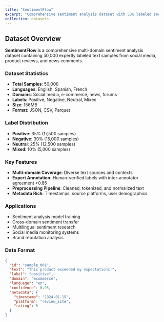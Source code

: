 ```yaml
---
title: "SentimentFlow"
excerpt: "Comprehensive sentiment analysis dataset with 50K labeled social media posts, comments, and reviews across multiple domains and languages.<br/><img src='/images/500x300.png'>"
collection: datasets
---
```


## Dataset Overview
**SentimentFlow** is a comprehensive multi-domain sentiment analysis dataset containing 50,000 expertly labeled text samples from social media, product reviews, and news comments.

### Dataset Statistics
- **Total Samples**: 50,000
- **Languages**: English, Spanish, French
- **Domains**: Social media, e-commerce, news, forums
- **Labels**: Positive, Negative, Neutral, Mixed
- **Size**: 156MB
- **Format**: JSON, CSV, Parquet

### Label Distribution
- **Positive**: 35% (17,500 samples)
- **Negative**: 30% (15,000 samples)
- **Neutral**: 25% (12,500 samples)
- **Mixed**: 10% (5,000 samples)

### Key Features
- **Multi-domain Coverage**: Diverse text sources and contexts
- **Expert Annotation**: Human-verified labels with inter-annotator agreement >0.85
- **Preprocessing Pipeline**: Cleaned, tokenized, and normalized text
- **Metadata Rich**: Timestamps, source platforms, user demographics

### Applications
- Sentiment analysis model training
- Cross-domain sentiment transfer
- Multilingual sentiment research
- Social media monitoring systems
- Brand reputation analysis

### Data Format
```json
{
  "id": "sample_001",
  "text": "This product exceeded my expectations!",
  "label": "positive",
  "domain": "ecommerce",
  "language": "en",
  "confidence": 0.95,
  "metadata": {
    "timestamp": "2024-01-15",
    "platform": "review_site",
    "rating": 5
  }
}
```
